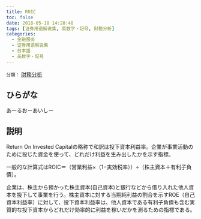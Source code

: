 ```yaml
---
title: ROIC
toc: false
date: 2018-05-18 14:28:48
tags: [证券用语解说集, 英数字・記号, 財務分析]
categories:
  - 金融服务
  - 证券用语解说集
  - 日本語
  - 英数字・記号
---
```


`分類：` [財務分析](/tags/財務分析/)

## ひらがな

あーるおーあいしー

## 説明

Return On Invested Capitalの略称で和訳は投下資本利益率。企業が事業活動のために投じた資金を使って、どれだけ利益を生み出したかを示す指標。

一般的な計算式はROIC＝（営業利益×（1−実効税率））÷（株主資本＋有利子負債）。

企業は、株主から預かった株主資本(自己資本)と銀行などから借り入れた他人資本を投下して事業を行う。株主資本に対する当期純利益の割合を示すROE（自己資本利益率）に対して、投下資本利益率は、他人資本である有利子負債も含む実質的な投下資本からどれだけ効率的に利益を稼いだかを測るための指標である。
